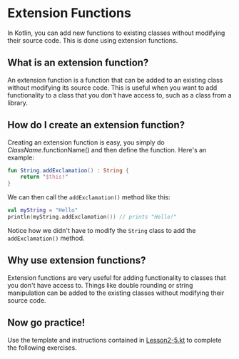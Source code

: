 # Extension Functions

In Kotlin, you can add new functions to existing classes without modifying their source code. This is done using extension functions.

## What is an extension function?

An extension function is a function that can be added to an existing class without modifying its source code. This is useful when you want to add functionality to a class that you don't have access to, such as a class from a library.

## How do I create an extension function?

Creating an extension function is easy, you simply do *ClassName*.functionName() and then define the function. Here's an example:

```kotlin
fun String.addExclamation() : String {
    return "$this!"
}
```

We can then call the `addExclamation()` method like this:

```kotlin
val myString = "Hello"
println(myString.addExclamation()) // prints "Hello!"
```

Notice how we didn't have to modify the `String` class to add the `addExclamation()` method.

## Why use extension functions?

Extension functions are very useful for adding functionality to classes that you don't have access to.
Things like double rounding or string manipulation can be added to the existing classes without modifying their source code.

## Now go practice!

Use the template and instructions contained in [Lesson2-5.kt](Lesson2-4.kt) to complete the following exercises.